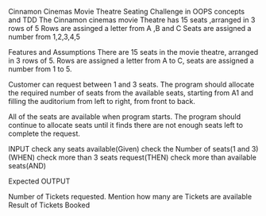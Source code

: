 Cinnamon Cinemas Movie Theatre Seating Challenge in OOPS concepts and TDD
The Cinnamon cinemas movie Theatre has 15 seats ,arranged in 3 rows of 5
   Rows are assinged a letter from A ,B and C
   Seats are assigned a number from 1,2,3,4,5

Features and Assumptions
There are 15 seats in the movie theatre, arranged in 3 rows of 5. Rows are assigned a letter from A to C, seats are assigned a number from 1 to 5.

Customer can request between 1 and 3 seats. The program should allocate the required number of seats from the available seats, starting from A1 and filling the auditorium from left to right, from front to back.

All of the seats are available when program starts. The program should continue to allocate seats until it finds there are not enough seats left to complete the request.


INPUT 
  check any seats available(Given)
  check the Number of seats(1 and 3)(WHEN) 
  check more than 3 seats request(THEN)
  check more than available seats(AND)

Expected  OUTPUT 

Number of Tickets requested. Mention how many are  Tickets are available
Result of Tickets Booked

